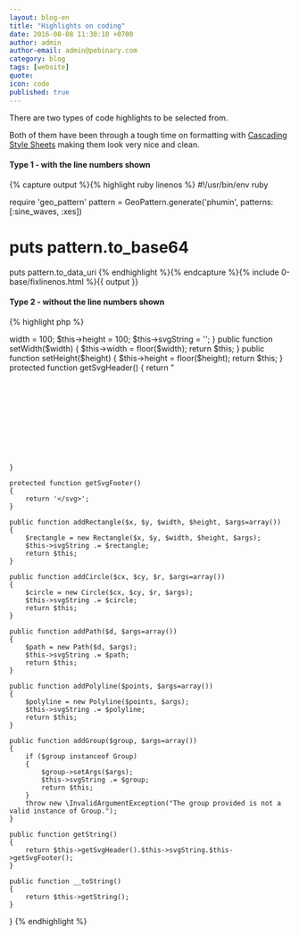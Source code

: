 ```yaml
---
layout: blog-en
title: "Highlights on coding"
date: 2016-08-08 11:30:10 +0700
author: admin
author-email: admin@pebinary.com
category: blog
tags: [website]
quote:
icon: code
published: true
---
```


There are two types of code highlights to be selected from.

Both of them have been through a tough time on formatting with [Cascading Style Sheets] making them look very nice and clean.

#### Type 1 - with the line numbers shown

{% capture output %}{% highlight ruby linenos %}
#!/usr/bin/env ruby

require 'geo_pattern'
pattern = GeoPattern.generate('phumin', patterns: [:sine_waves, :xes])
# puts pattern.to_base64
puts pattern.to_data_uri
{% endhighlight %}{% endcapture %}{% include 0-base/fixlinenos.html %}{{ output }}

#### Type 2 - without the line numbers shown


{% highlight php %}
<?php namespace RedeyeVentures\GeoPattern;

use RedeyeVentures\GeoPattern\SVGElements\Group;
use RedeyeVentures\GeoPattern\SVGElements\Polyline;
use RedeyeVentures\GeoPattern\SVGElements\Rectangle;
use RedeyeVentures\GeoPattern\SVGElements\Circle;
use RedeyeVentures\GeoPattern\SVGElements\Path;

class SVG {

    protected $width;
    protected $height;
    protected $svgString;

    function __construct($options=array())
    {
        $this->width = 100;
        $this->height = 100;
        $this->svgString = '';
    }

    public function setWidth($width)
    {
        $this->width = floor($width);
        return $this;
    }

    public function setHeight($height)
    {
        $this->height = floor($height);
        return $this;
    }

    protected function getSvgHeader()
    {
        return "<?xml version=\"1.0\"?><svg xmlns=\"http://www.w3.org/2000/svg\" width=\"{$this->width}\" height=\"{$this->height}\">";
    }

    protected function getSvgFooter()
    {
        return '</svg>';
    }

    public function addRectangle($x, $y, $width, $height, $args=array())
    {
        $rectangle = new Rectangle($x, $y, $width, $height, $args);
        $this->svgString .= $rectangle;
        return $this;
    }

    public function addCircle($cx, $cy, $r, $args=array())
    {
        $circle = new Circle($cx, $cy, $r, $args);
        $this->svgString .= $circle;
        return $this;
    }

    public function addPath($d, $args=array())
    {
        $path = new Path($d, $args);
        $this->svgString .= $path;
        return $this;
    }

    public function addPolyline($points, $args=array())
    {
        $polyline = new Polyline($points, $args);
        $this->svgString .= $polyline;
        return $this;
    }

    public function addGroup($group, $args=array())
    {
        if ($group instanceof Group)
        {
            $group->setArgs($args);
            $this->svgString .= $group;
            return $this;
        }
        throw new \InvalidArgumentException("The group provided is not a valid instance of Group.");
    }

    public function getString()
    {
        return $this->getSvgHeader().$this->svgString.$this->getSvgFooter();
    }

    public function __toString()
    {
        return $this->getString();
    }


}
{% endhighlight %}

[Cascading Style Sheets]: http://www.w3.org/Style/CSS/
